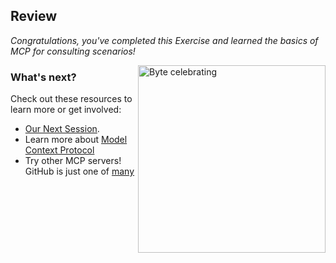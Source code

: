 ## Review

_Congratulations, you've completed this Exercise and learned the basics of MCP for consulting scenarios!_

<img src="https://colby-timm.github.io/images/byte-celebrate.png" alt="Byte celebrating" width=300 align=right>

### What's next?


Check out these resources to learn more or get involved:

- [Our Next Session](https://github.com/AI-Accelerated-Engineering-Bootcamp/copilot-bootcamp-session-5).
- Learn more about [Model Context Protocol](https://modelcontextprotocol.io/introduction)
- Try other MCP servers! GitHub is just one of [many](https://github.com/modelcontextprotocol/servers)
